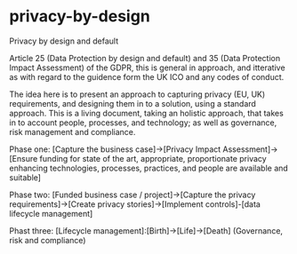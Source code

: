 # privacy-by-design
Privacy by design and default

Article 25 (Data Protection by design and default) and 35 (Data Protection Impact Assessment) of the GDPR, this is general in approach, and itterative as with regard to the guidence form the UK ICO and any codes of conduct.

The idea here is to present an approach to capturing privacy (EU, UK) requirements, and designing them in to a solution, using a standard approach. This is a living document, taking an holistic approach, that takes in to account people, processes, and technology; as well as governance, risk management and compliance. 

Phase one:
[Capture the business case]->[Privacy Impact Assessment]->[Ensure funding for state of the art, appropriate, proportionate privacy enhancing technologies, processes, practices, and people are available and suitable]

Phase two:
[Funded business case / project]->[Capture the privacy requirements]->[Create privacy stories]->[Implement controls]-[data lifecycle management]

Phast three:
[Lifecycle management]:[Birth]->[Life]->[Death] (Governance, risk and compliance)





